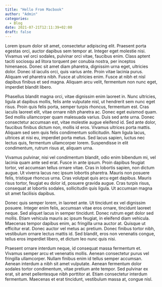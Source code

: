 ```yaml
---
title: "Hello From Macbook"
author: "Admin"
categories:
  - Blog
date: 2021-07-21T12:11:39+02:00
draft: false
---
```


Lorem ipsum dolor sit amet, consectetur adipiscing elit. Praesent porta egestas orci, auctor dapibus sem tempor at. Integer eget molestie nisi. Vivamus vel orci sodales, pulvinar orci vitae, faucibus enim. Class aptent taciti sociosqu ad litora torquent per conubia nostra, per inceptos himenaeos. Donec sit amet diam pharetra, dignissim urna eget, ultricies dolor. Donec id iaculis orci, quis varius ante. Proin vitae lacinia purus. Aliquam vel pharetra nibh. Fusce at ultricies enim. Fusce at nibh et nisl dapibus finibus et sed magna. Aliquam arcu velit, fermentum non nunc eget, imperdiet blandit libero.

Phasellus blandit magna orci, vitae dignissim enim laoreet in. Nunc ultricies, ligula at dapibus mollis, felis ante vulputate nisl, ut hendrerit sem nunc eget risus. Proin quis felis porta, semper turpis rhoncus, fermentum est. Cras iaculis laoreet elit, vitae ornare nibh pharetra ac. Donec eget euismod quam. Sed mollis ullamcorper quam malesuada varius. Duis sed ante urna. Donec consectetur accumsan est, vitae molestie augue eleifend id. Sed ante dolor, faucibus finibus dictum non, mollis id eros. Vivamus ultrices porta mattis. Aliquam sed sem quis felis condimentum sollicitudin. Nam ligula lacus, ultrices at nisi eu, imperdiet porta metus. Sed lacus sapien, luctus nec lectus quis, fermentum ullamcorper lorem. Suspendisse in elit condimentum, rutrum risus at, aliquam urna.

Vivamus pulvinar, nisi vel condimentum blandit, odio enim bibendum mi, vel lacinia quam ante sed erat. Fusce in ante ipsum. Proin dapibus feugiat tortor, vel accumsan tellus ornare vitae. Cras in lobortis sapien, non dictum augue. Ut viverra lacus nec ipsum lobortis pharetra. Mauris non posuere felis, tristique rhoncus urna. Cras volutpat quis arcu eget dapibus. Mauris risus tortor, feugiat eu dolor id, posuere gravida augue. Cras turpis risus, consequat at lobortis sodales, sollicitudin quis ligula. Ut accumsan magna sit amet facilisis dapibus.

Donec quis semper lorem, in laoreet ante. Ut tincidunt ex vel dignissim posuere. Integer enim felis, accumsan vitae eros ornare, tincidunt laoreet neque. Sed aliquet lacus in semper tincidunt. Donec rutrum eget dolor sed mollis. Etiam vehicula mauris ac ipsum feugiat, in eleifend diam vehicula. Maecenas tempor dapibus enim, ac fringilla urna auctor at. Quisque ut efficitur erat. Donec auctor vel metus ac pretium. Donec finibus tortor nibh, vestibulum ornare lectus mattis id. Sed blandit, eros non venenatis congue, tellus eros imperdiet libero, et dictum leo nunc quis nisi.

Praesent ornare interdum neque, id consequat massa fermentum et. Vivamus semper arcu et venenatis mollis. Aenean consectetur purus vel fringilla ullamcorper. Nullam finibus enim id tellus semper accumsan. Aenean interdum a nibh sit amet vulputate. Aenean fermentum dolor sodales tortor condimentum, vitae pretium ante tempor. Sed pulvinar ex erat, sit amet pellentesque nibh porttitor at. Etiam consectetur interdum fermentum. Maecenas et erat tincidunt, vestibulum massa at, congue nisl.

